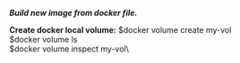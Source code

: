 
***Build new image from docker file.***




**Create docker local volume:**
$docker volume create my-vol\
$docker volume ls\
$docker volume inspect my-vol\


